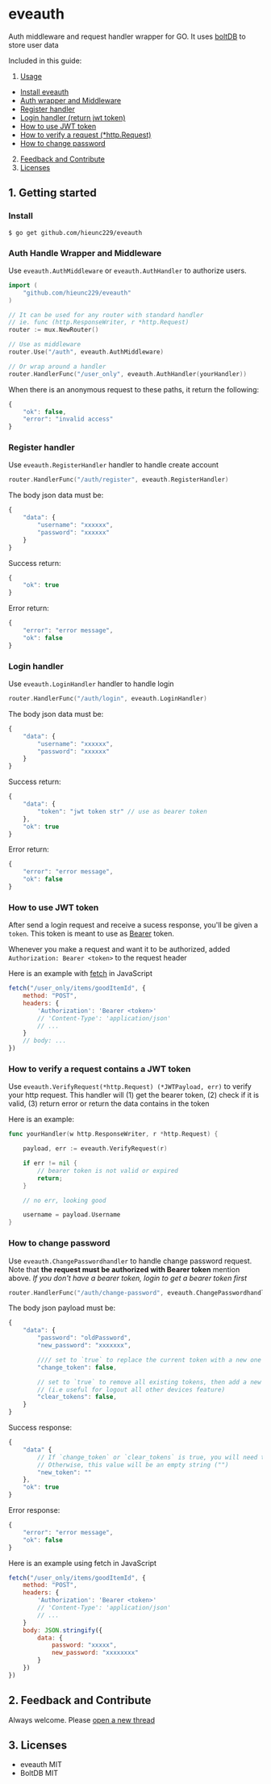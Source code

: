 # eveauth

Auth middleware and request handler wrapper for GO. It uses [boltDB](https://github.com/boltdb/bolt) to store user data

Included in this guide:

1. [Usage](#1-getting-started)
- [Install eveauth](#install)
- [Auth wrapper and Middleware](#auth-handle-wrapper-and-middleware)
- [Register handler](#register-handler)
- [Login handler (return jwt token)](#login-handler)
- [How to use JWT token](#how-to-use-jwt-token)
- [How to verify a request (*http.Request)](#how-to-verify-a-request-contains-a-jwt-token)
- [How to change password](#how-to-change-password)
2. [Feedback and Contribute](#feedback-and-contribute)
3. [Licenses](#licenses)

## 1. Getting started

### Install

```ssh
$ go get github.com/hieunc229/eveauth
```

### Auth Handle Wrapper and Middleware

Use `eveauth.AuthMiddleware` or `eveauth.AuthHandler` to authorize users.

```go
import (
    "github.com/hieunc229/eveauth"
)

// It can be used for any router with standard handler
// ie. func (http.ResponseWriter, r *http.Request)
router := mux.NewRouter()

// Use as middleware
router.Use("/auth", eveauth.AuthMiddleware)

// Or wrap around a handler
router.HandlerFunc("/user_only", eveauth.AuthHandler(yourHandler))
```

When there is an anonymous request to these paths, it return the following:

```js
{
    "ok": false,
    "error": "invalid access"
}
```

### Register handler

Use `eveauth.RegisterHandler` handler to handle create account

```go
router.HandlerFunc("/auth/register", eveauth.RegisterHandler)
```

The body json data must be:
```js
{
    "data": {
        "username": "xxxxxx",
        "password": "xxxxxx"
    }
}
```

Success return:
```js
{
    "ok": true
}
```

Error return:
```js
{
    "error": "error message",
    "ok": false
}
```

### Login handler

Use `eveauth.LoginHandler` handler to handle login

```go
router.HandlerFunc("/auth/login", eveauth.LoginHandler)
```

The body json data must be:
```js
{
    "data": {
        "username": "xxxxxx",
        "password": "xxxxxx"
    }
}
```

Success return:
```js
{
    "data": {
        "token": "jwt token str" // use as bearer token
    },
    "ok": true
}
```

Error return:
```js
{
    "error": "error message",
    "ok": false
}
```

### How to use JWT token

After send a login request and receive a sucess response, you'll be given a `token`. This token is meant to use as [Bearer](https://swagger.io/docs/specification/authentication/bearer-authentication/) token.

Whenever you make a request and want it to be authorized, added `Authorization: Bearer <token>` to the request header

Here is an example with [fetch](https://developer.mozilla.org/en-US/docs/Web/API/Fetch_API/Using_Fetch) in JavaScript
```js
fetch("/user_only/items/goodItemId", {
    method: "POST",
    headers: {
        'Authorization': 'Bearer <token>'
        // 'Content-Type': 'application/json'
        // ...
    }
    // body: ...
})
```

### How to verify a request contains a JWT token

Use `eveauth.VerifyRequest(*http.Request) (*JWTPayload, err)` to verify your http request. This handler will (1) get the bearer token, (2) check if it is valid, (3) return error or return the data contains in the token

Here is an example:
```go
func yourHandler(w http.ResponseWriter, r *http.Request) {

    payload, err := eveauth.VerifyRequest(r)

    if err != nil {
        // bearer token is not valid or expired
        return;
    }

    // no err, looking good

    username = payload.Username
}
```

### How to change password

Use `eveauth.ChangePasswordhandler` to handle change password request. Note that **the request must be authorized with Bearer token** mention above. _If you don't have a bearer token, login to get a bearer token first_

```go
router.HandlerFunc("/auth/change-password", eveauth.ChangePasswordhandler)
```

The body json payload must be:
```js
{
    "data": {
        "password": "oldPassword",
        "new_password": "xxxxxxx",

        //// set to `true` to replace the current token with a new one
        "change_token": false, 

        // set to `true` to remove all existing tokens, then add a new one 
        // (i.e useful for logout all other devices feature)
        "clear_tokens": false, 
    }
}
```

Success response:
```js
{
    "data" {
        // If `change_token` or `clear_tokens` is true, you will need to use this new token
        // Otherwise, this value will be an empty string ("")
        "new_token": "" 
    },
    "ok": true
}
```

Error response:
```js
{
    "error": "error message",
    "ok": false
}
```

Here is an example using fetch in JavaScript
```js
fetch("/user_only/items/goodItemId", {
    method: "POST",
    headers: {
        'Authorization': 'Bearer <token>'
        // 'Content-Type': 'application/json'
        // ...
    }
    body: JSON.stringify({
        data: {
            password: "xxxxx",
            new_password: "xxxxxxxx"
        }
    })
})
```


## 2. Feedback and Contribute

Always welcome. Please [open a new thread](https://github.com/hieunc229/eveauth/issues/new)

## 3. Licenses

- eveauth MIT
- BoltDB MIT
